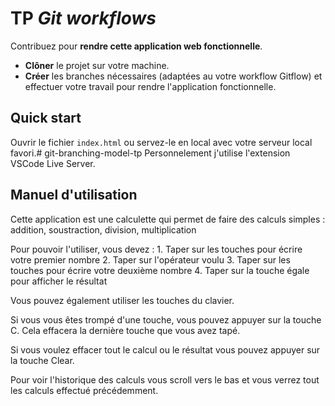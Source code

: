 # TP *Git workflows*

Contribuez pour **rendre cette application web fonctionnelle**.

- **Clôner** le projet sur votre machine.
- **Créer** les branches nécessaires (adaptées au votre workflow Gitflow) et effectuer votre travail pour rendre l'application fonctionnelle.

## Quick start

Ouvrir le fichier `index.html` ou servez-le en local avec votre serveur local favori.# git-branching-model-tp
Personnelement j'utilise l'extension VSCode Live Server.

## Manuel d'utilisation

Cette application est une calculette qui permet de faire des calculs simples : addition, soustraction, division, multiplication

Pour pouvoir l'utiliser, vous devez : 
    1. Taper sur les touches pour écrire votre premier nombre
    2. Taper sur l'opérateur  voulu
    3. Taper sur les touches pour écrire votre deuxième nombre
    4. Taper sur la touche égale pour afficher le résultat

Vous pouvez également utiliser les touches du clavier.

Si vous vous êtes trompé d'une touche, vous pouvez appuyer sur la touche C. Cela effacera la dernière touche que vous avez tapé.

Si vous voulez effacer tout le calcul ou le résultat vous pouvez appuyer sur la touche Clear.

Pour voir l'historique des calculs vous scroll vers le bas et vous verrez tout les calculs effectué précédemment.